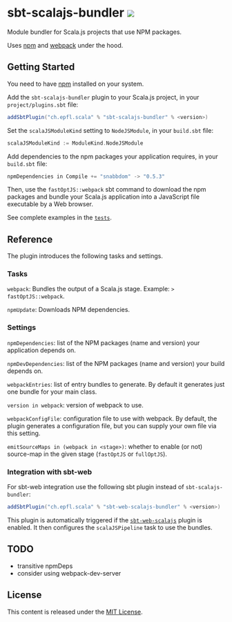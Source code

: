 sbt-scalajs-bundler [![](https://index.scala-lang.org/scalacenter/sbt-scalajs-bundler/sbt-scalajs-bundler/latest.svg)](https://index.scala-lang.org/scalacenter/sbt-scalajs-bundler)
==================

Module bundler for Scala.js projects that use NPM packages.

Uses [npm](https://www.npmjs.com) and [webpack](https://webpack.github.io/) under the hood.

## Getting Started

You need to have [npm](https://docs.npmjs.com/getting-started/installing-node) installed on your system.

Add the `sbt-scalajs-bundler` plugin to your Scala.js project, in your `project/plugins.sbt` file:

~~~ scala
addSbtPlugin("ch.epfl.scala" % "sbt-scalajs-bundler" % <version>)
~~~

Set the `scalaJSModuleKind` setting to `NodeJSModule`, in your `build.sbt` file:

~~~ scala
scalaJSModuleKind := ModuleKind.NodeJSModule
~~~

Add dependencies to the npm packages your application requires, in your `build.sbt` file:

~~~ scala
npmDependencies in Compile += "snabbdom" -> "0.5.3"
~~~

Then, use the `fastOptJS::webpack` sbt command to download the npm packages and bundle your Scala.js
application into a JavaScript file executable by a Web browser.

See complete examples in the [`tests`](src/sbt-test/sbt-scalajs-bundler/).

## Reference

The plugin introduces the following tasks and settings.

### Tasks

`webpack`: Bundles the output of a Scala.js stage. Example: `> fastOptJS::webpack`.

`npmUpdate`: Downloads NPM dependencies.

### Settings

`npmDependencies`: list of the NPM packages (name and version) your application depends on.

`npmDevDependencies`: list of the NPM packages (name and version) your build depends on.

`webpackEntries`: list of entry bundles to generate. By default it generates just one bundle for your main class.

`version in webpack`: version of webpack to use.

`webpackConfigFile`: configuration file to use with webpack. By default, the plugin generates a
configuration file, but you can supply your own file via this setting.

`emitSourceMaps in (webpack in <stage>)`: whether to enable (or not) source-map in the given stage (`fastOptJS` or `fullOptJS`).

### Integration with sbt-web

For sbt-web integration use the following sbt plugin instead of `sbt-scalajs-bundler`:

~~~ scala
addSbtPlugin("ch.epfl.scala" % "sbt-web-scalajs-bundler" % <version>)
~~~

This plugin is automatically triggered if the [`sbt-web-scalajs`](https://github.com/vmunier/sbt-web-scalajs) plugin
is enabled. It then configures the `scalaJSPipeline` task to use the bundles.

## TODO

- transitive npmDeps
- consider using webpack-dev-server

## License

This content is released under the [MIT License](http://opensource.org/licenses/mit-license.php).
